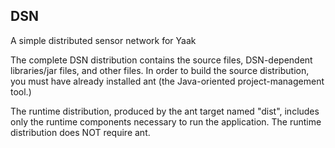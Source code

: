 DSN
---

A simple distributed sensor network for Yaak

The complete DSN distribution contains the source files,
DSN-dependent libraries/jar files, and other files.  In order
to build the source distribution, you must have already installed
ant (the Java-oriented project-management tool.)

The runtime distribution, produced by the ant target named "dist",
includes only the runtime components necessary to run the application.
The runtime distribution does NOT require ant.
